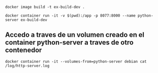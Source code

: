 ```
docker image build -t ex-build-dev .

docker container run -it -v $(pwd):/app -p 8077:8000 --name python-server ex-build-dev
```

## Accedo a traves de un volumen creado en el container python-server a traves de otro contenedor
```
docker container run -it --volumes-from=python-server debian cat /log/http-server.log
```